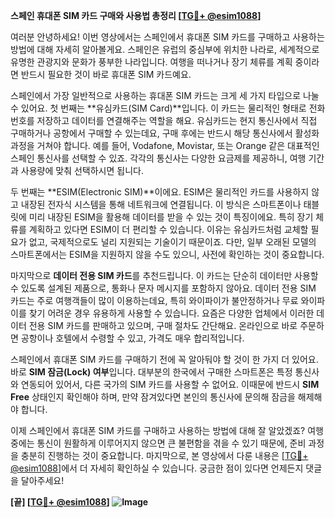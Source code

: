 **스페인 휴대폰 SIM 카드 구매와 사용법 총정리 [[TG💪+ @esim1088](https://t.me/s/esim1088)]**

여러분 안녕하세요! 이번 영상에서는 스페인에서 휴대폰 SIM 카드를 구매하고 사용하는 방법에 대해 자세히 알아볼게요. 스페인은 유럽의 중심부에 위치한 나라로, 세계적으로 유명한 관광지와 문화가 풍부한 나라입니다. 여행을 떠나거나 장기 체류를 계획 중이라면 반드시 필요한 것이 바로 휴대폰 SIM 카드예요.

스페인에서 가장 일반적으로 사용하는 휴대폰 SIM 카드는 크게 세 가지 타입으로 나눌 수 있어요. 첫 번째는 **유심카드(SIM Card)**입니다. 이 카드는 물리적인 형태로 전화번호를 저장하고 데이터를 연결해주는 역할을 해요. 유심카드는 현지 통신사에서 직접 구매하거나 공항에서 구매할 수 있는데요, 구매 후에는 반드시 해당 통신사에서 활성화 과정을 거쳐야 합니다. 예를 들어, Vodafone, Movistar, 또는 Orange 같은 대표적인 스페인 통신사를 선택할 수 있죠. 각각의 통신사는 다양한 요금제를 제공하니, 여행 기간과 사용량에 맞춰 선택하시면 됩니다.

두 번째는 **ESIM(Electronic SIM)**이에요. ESIM은 물리적인 카드를 사용하지 않고 내장된 전자식 시스템을 통해 네트워크에 연결됩니다. 이 방식은 스마트폰이나 태블릿에 미리 내장된 ESIM을 활용해 데이터를 받을 수 있는 것이 특징이에요. 특히 장기 체류를 계획하고 있다면 ESIM이 더 편리할 수 있습니다. 이유는 유심카드처럼 교체할 필요가 없고, 국제적으로도 널리 지원되는 기술이기 때문이죠. 다만, 일부 오래된 모델의 스마트폰에서는 ESIM을 지원하지 않을 수도 있으니, 사전에 확인하는 것이 중요합니다.

마지막으로 **데이터 전용 SIM 카드**를 추천드립니다. 이 카드는 단순히 데이터만 사용할 수 있도록 설계된 제품으로, 통화나 문자 메시지를 포함하지 않아요. 데이터 전용 SIM 카드는 주로 여행객들이 많이 이용하는데요, 특히 와이파이가 불안정하거나 무료 와이파이를 찾기 어려운 경우 유용하게 사용할 수 있습니다. 요즘은 다양한 업체에서 이러한 데이터 전용 SIM 카드를 판매하고 있으며, 구매 절차도 간단해요. 온라인으로 바로 주문하면 공항이나 호텔에서 수령할 수 있고, 가격도 매우 합리적입니다.

스페인에서 휴대폰 SIM 카드를 구매하기 전에 꼭 알아둬야 할 것이 한 가지 더 있어요. 바로 **SIM 잠금(Lock) 여부**입니다. 대부분의 한국에서 구매한 스마트폰은 특정 통신사와 연동되어 있어서, 다른 국가의 SIM 카드를 사용할 수 없어요. 이때문에 반드시 **SIM Free** 상태인지 확인해야 하며, 만약 잠겨있다면 본인의 통신사에 문의해 잠금을 해제해야 합니다.

이제 스페인에서 휴대폰 SIM 카드를 구매하고 사용하는 방법에 대해 잘 알았겠죠? 여행 중에는 통신이 원활하게 이루어지지 않으면 큰 불편함을 겪을 수 있기 때문에, 준비 과정을 충분히 진행하는 것이 중요합니다. 마지막으로, 본 영상에서 다룬 내용은 [[TG💪+ @esim1088](https://t.me/s/esim1088)]에서 더 자세히 확인하실 수 있습니다. 궁금한 점이 있다면 언제든지 댓글을 달아주세요!

**[끝] [[TG💪+ @esim1088](https://t.me/s/esim1088)] ![Image](https://i.postimg.cc/Y0z9fWf4/image.png)**